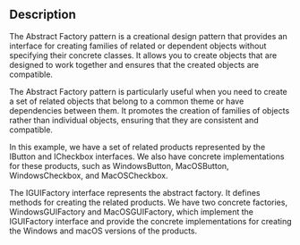 ## Description
The Abstract Factory pattern is a creational design pattern that provides an interface for creating families of related or dependent objects without specifying their concrete classes. It allows you to create objects that are designed to work together and ensures that the created objects are compatible.

The Abstract Factory pattern is particularly useful when you need to create a set of related objects that belong to a common theme or have dependencies between them. It promotes the creation of families of objects rather than individual objects, ensuring that they are consistent and compatible.


In this example, we have a set of related products represented by the IButton and ICheckbox interfaces. We also have concrete implementations for these products, such as WindowsButton, MacOSButton, WindowsCheckbox, and MacOSCheckbox.

The IGUIFactory interface represents the abstract factory. It defines methods for creating the related products. We have two concrete factories, WindowsGUIFactory and MacOSGUIFactory, which implement the IGUIFactory interface and provide the concrete implementations for creating the Windows and macOS versions of the products.